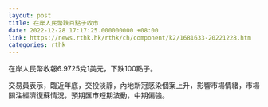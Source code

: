 ```yaml
---
layout: post
title: 在岸人民幣跌百點子收市
date: 2022-12-28 17:17:25.000000000 +08:00
link: https://news.rthk.hk/rthk/ch/component/k2/1681633-20221228.htm
categories: rthk
---
```


在岸人民幣收報6.9725兌1美元，下跌100點子。

交易員表示，臨近年底，交投淡靜，內地新冠感染個案上升，影響市場情緒，市場關注經濟復蘇情況，預期匯市短期波動，中期偏強。
